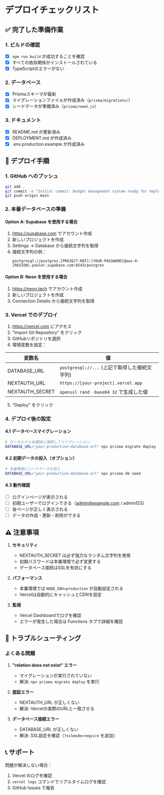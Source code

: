 # デプロイチェックリスト

## ✅ 完了した準備作業

### 1. ビルドの確認
- [x] `npm run build` が成功することを確認
- [x] すべての依存関係がインストールされている
- [x] TypeScriptのエラーがない

### 2. データベース
- [x] Prismaスキーマが最新
- [x] マイグレーションファイルが作成済み（`prisma/migrations/`）
- [x] シードデータが準備済み（`prisma/seed.js`）

### 3. ドキュメント
- [x] README.md が更新済み
- [x] DEPLOYMENT.md が作成済み
- [x] .env.production.example が作成済み

## 🚀 デプロイ手順

### 1. GitHub へのプッシュ
```bash
git add .
git commit -m "Initial commit: Budget management system ready for deployment"
git push origin main
```

### 2. 本番データベースの準備

#### Option A: Supabase を使用する場合
1. https://supabase.com でアカウント作成
2. 新しいプロジェクトを作成
3. Settings → Database から接続文字列を取得
4. 接続文字列の例：
   ```
   postgresql://postgres.[PROJECT-REF]:[YOUR-PASSWORD]@aws-0-[REGION].pooler.supabase.com:6543/postgres
   ```

#### Option B: Neon を使用する場合
1. https://neon.tech でアカウント作成
2. 新しいプロジェクトを作成
3. Connection Details から接続文字列を取得

### 3. Vercel でのデプロイ

1. https://vercel.com にアクセス
2. "Import Git Repository" をクリック
3. GitHubリポジトリを選択
4. 環境変数を設定：

| 変数名 | 値 |
|--------|-----|
| DATABASE_URL | `postgresql://...` (上記で取得した接続文字列) |
| NEXTAUTH_URL | `https://[your-project].vercel.app` |
| NEXTAUTH_SECRET | `openssl rand -base64 32` で生成した値 |

5. "Deploy" をクリック

### 4. デプロイ後の設定

#### 4.1 データベースマイグレーション
```bash
# ローカルから本番DBに接続してマイグレーション
DATABASE_URL="your-production-database-url" npx prisma migrate deploy
```

#### 4.2 初期データの投入（オプション）
```bash
# 本番環境にシードデータを投入
DATABASE_URL="your-production-database-url" npx prisma db seed
```

#### 4.3 動作確認
- [ ] ログインページが表示される
- [ ] 初期ユーザーでログインできる（admin@example.com / admin123）
- [ ] 各ページが正しく表示される
- [ ] データの作成・更新・削除ができる

## ⚠️ 注意事項

1. **セキュリティ**
   - NEXTAUTH_SECRET は必ず強力なランダム文字列を使用
   - 初期パスワードは本番環境で必ず変更する
   - データベース接続はSSLを有効にする

2. **パフォーマンス**
   - 本番環境では `NODE_ENV=production` が自動設定される
   - Vercelは自動的にキャッシュとCDNを設定

3. **監視**
   - Vercel Dashboardでログを確認
   - エラーが発生した場合は Functions タブで詳細を確認

## 🔧 トラブルシューティング

### よくある問題

1. **"relation does not exist" エラー**
   - マイグレーションが実行されていない
   - 解決: `npx prisma migrate deploy` を実行

2. **認証エラー**
   - NEXTAUTH_URL が正しくない
   - 解決: Vercelの実際のURLと一致させる

3. **データベース接続エラー**
   - DATABASE_URL が正しくない
   - 解決: SSL設定を確認（`?sslmode=require` を追加）

## 📞 サポート

問題が解決しない場合：
1. Vercel のログを確認
2. `vercel logs` コマンドでリアルタイムログを確認
3. GitHub Issues で報告
